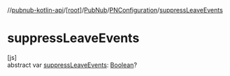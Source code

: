 //[pubnub-kotlin-api](../../../../index.md)/[[root]](../../index.md)/[PubNub](../index.md)/[PNConfiguration](index.md)/[suppressLeaveEvents](suppress-leave-events.md)

# suppressLeaveEvents

[js]\
abstract var [suppressLeaveEvents](suppress-leave-events.md): [Boolean](https://kotlinlang.org/api/latest/jvm/stdlib/kotlin/-boolean/index.html)?
